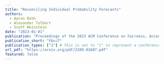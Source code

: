 ```yaml
---
title: "Reconciling Individual Probability Forecasts"
authors:
  - Aaron Roth
  - Alexander Tolbert
  - Scott Weinstein
date: "2023-01-01"
publication: "Proceedings of the 2023 ACM Conference on Fairness, Accountability, and Transparency"
publication_short: "FAccT"
publication_types: ["1"] # This is set to "1" to represent a conference paper
url_pdf: "https://arxiv.org/pdf/2209.01687.pdf"
featured: false
---
```

